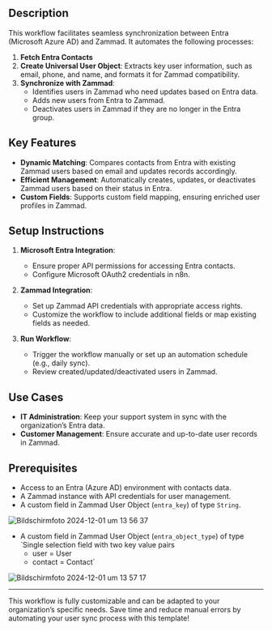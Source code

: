 ## Description

This workflow facilitates seamless synchronization between Entra (Microsoft Azure AD) and Zammad. It automates the following processes:

1. **Fetch Entra Contacts**
2. **Create Universal User Object**: Extracts key user information, such as email, phone, and name, and formats it for Zammad compatibility.
3. **Synchronize with Zammad**:
   - Identifies users in Zammad who need updates based on Entra data.
   - Adds new users from Entra to Zammad.
   - Deactivates users in Zammad if they are no longer in the Entra group.

## Key Features

- **Dynamic Matching**: Compares contacts from Entra with existing Zammad users based on email and updates records accordingly.
- **Efficient Management**: Automatically creates, updates, or deactivates Zammad users based on their status in Entra.
- **Custom Fields**: Supports custom field mapping, ensuring enriched user profiles in Zammad.

## Setup Instructions

1. **Microsoft Entra Integration**:
   - Ensure proper API permissions for accessing Entra contacts.
   - Configure Microsoft OAuth2 credentials in n8n.

2. **Zammad Integration**:
   - Set up Zammad API credentials with appropriate access rights.
   - Customize the workflow to include additional fields or map existing fields as needed.

3. **Run Workflow**:
   - Trigger the workflow manually or set up an automation schedule (e.g., daily sync).
   - Review created/updated/deactivated users in Zammad.

## Use Cases

- **IT Administration**: Keep your support system in sync with the organization’s Entra data.
- **Customer Management**: Ensure accurate and up-to-date user records in Zammad.

## Prerequisites

- Access to an Entra (Azure AD) environment with contacts data.
- A Zammad instance with API credentials for user management.
- A custom field in Zammad User Object (`entra_key`) of type `String`.
  
![Bildschirmfoto 2024-12-01 um 13 56 37](https://github.com/user-attachments/assets/984ee2d2-6d39-4358-8b22-4385838e7150)
  
- A custom field in Zammad User Object (`entra_object_type`) of type `Single selection field with two key value pairs
  -  user = User
  -  contact = Contact`
    
![Bildschirmfoto 2024-12-01 um 13 57 17](https://github.com/user-attachments/assets/85cf455c-640c-46f4-bc6e-aa9b33a825ad)


---

This workflow is fully customizable and can be adapted to your organization’s specific needs. Save time and reduce manual errors by automating your user sync process with this template!
